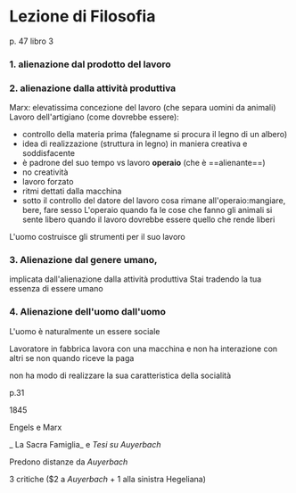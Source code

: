 # Lezione di Filosofia


p. 47 libro 3

### 1. alienazione dal prodotto del lavoro
### 2. alienazione dalla attività produttiva
Marx: elevatissima concezione del lavoro (che separa uomini da animali)
Lavoro dell'artigiano (come dovrebbe essere):
* controllo della materia prima (falegname si procura il legno di un albero)
* idea di realizzazione (struttura in legno) in maniera creativa e soddisfacente
* è padrone del suo tempo
vs lavoro **operaio** (che è ==alienante==)
* no creatività
* lavoro forzato
* ritmi dettati dalla macchina
* sotto il controllo del datore del lavoro
cosa rimane all'operaio:mangiare, bere, fare sesso
L'operaio quando fa le cose che fanno gli animali si sente libero 	quando il lavoro dovrebbe essere quello che rende liberi

L'uomo costruisce gli strumenti per il suo lavoro

### 3. Alienazione dal genere umano,
 implicata dall'alienazione dalla attività produttiva
Stai tradendo la tua essenza di essere umano



### 4. Alienazione dell'uomo dall'uomo
L'uomo è naturalmente un essere sociale

Lavoratore in fabbrica lavora con una macchina e non ha interazione con altri se non quando riceve la paga

non ha modo di realizzare la sua caratteristica della socialità


p.31

1845

Engels e Marx

_ La Sacra Famiglia_ e _Tesi su Auyerbach_ 

Predono distanze da _Auyerbach_

3 critiche ($2 a _Auyerbach_ + $1$ alla sinistra Hegeliana)
<!--stackedit_data:
eyJoaXN0b3J5IjpbLTE2NTUzNTgwODBdfQ==
-->
